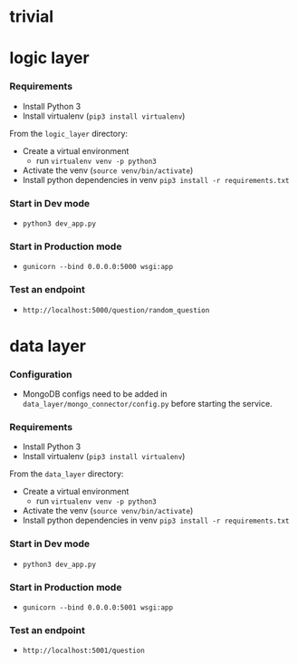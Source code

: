 # trivial

# logic layer

### Requirements
 - Install Python 3
 - Install virtualenv (`pip3 install virtualenv`)
 
 From the `logic_layer` directory:
 - Create a virtual environment
      - run `virtualenv venv -p python3`
 - Activate the venv (`source venv/bin/activate`)
 - Install python dependencies in venv `pip3 install -r requirements.txt`

### Start in Dev mode
 - `python3 dev_app.py`
 
 ### Start in Production mode
 - `gunicorn --bind 0.0.0.0:5000 wsgi:app`
 
 ### Test an endpoint
 - `http://localhost:5000/question/random_question`

# data layer

### Configuration
- MongoDB configs need to be added in `data_layer/mongo_connector/config.py` before starting the service.

### Requirements
 - Install Python 3
 - Install virtualenv (`pip3 install virtualenv`)
 
 From the `data_layer` directory:
 - Create a virtual environment
      - run `virtualenv venv -p python3`
 - Activate the venv (`source venv/bin/activate`)
 - Install python dependencies in venv `pip3 install -r requirements.txt`

### Start in Dev mode
 - `python3 dev_app.py`
 
 ### Start in Production mode
 - `gunicorn --bind 0.0.0.0:5001 wsgi:app`
 
 ### Test an endpoint
 - `http://localhost:5001/question`
